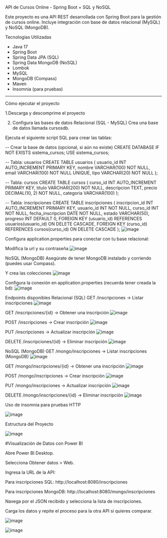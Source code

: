API de Cursos Online - Spring Boot + SQL y NoSQL

Este proyecto es una API REST desarrollada con Spring Boot para la gestión de cursos online. Incluye integración con base de datos relacional (MySQL) y NoSQL (MongoDB).  

Tecnologías Utilizadas

- Java 17
- Spring Boot
- Spring Data JPA (SQL)
- Spring Data MongoDB (NoSQL)
- Lombok
- MySQL
- MongoDB (Compass)
- Maven
- Insomnia (para pruebas)

---


Cómo ejecutar el proyecto

1.Descarga y descomprime el proyecto

2. Configura las bases de datos
Relacional (SQL - MySQL)
Crea una base de datos llamada cursosdb.

Ejecuta el siguiente script SQL para crear las tablas:

-- Crear la base de datos (opcional, si aún no existe)
CREATE DATABASE IF NOT EXISTS sistema_cursos;
USE sistema_cursos;

-- Tabla: usuarios
CREATE TABLE usuarios (
    usuario_id INT AUTO_INCREMENT PRIMARY KEY,
    nombre VARCHAR(100) NOT NULL,
    email VARCHAR(100) NOT NULL UNIQUE,
    tipo VARCHAR(20) NOT NULL
);

-- Tabla: cursos
CREATE TABLE cursos (
    curso_id INT AUTO_INCREMENT PRIMARY KEY,
    titulo VARCHAR(200) NOT NULL,
    descripcion TEXT,
    precio DECIMAL(10, 2) NOT NULL,
    categoria VARCHAR(100)
);

-- Tabla: inscripciones
CREATE TABLE inscripciones (
    inscripcion_id INT AUTO_INCREMENT PRIMARY KEY,
    usuario_id INT NOT NULL,
    curso_id INT NOT NULL,
    fecha_inscripcion DATE NOT NULL,
    estado VARCHAR(50),
    progreso INT DEFAULT 0,
    FOREIGN KEY (usuario_id) REFERENCES usuarios(usuario_id)
        ON DELETE CASCADE,
    FOREIGN KEY (curso_id) REFERENCES cursos(curso_id)
        ON DELETE CASCADE
);
![image](https://github.com/user-attachments/assets/d50e920a-2af9-46c9-b39e-197908191ce8)


Configura application.properties para conectar con tu base relacional:

Modifica la url y su contraseña
![image](https://github.com/user-attachments/assets/65661599-a782-4f03-bb77-fe5231384380)


NoSQL (MongoDB)
Asegúrate de tener MongoDB instalado y corriendo (puedes usar Compass).

Y crea las colecciones
 ![image](https://github.com/user-attachments/assets/365b6865-ad46-48cf-9fb2-984cab498c77)


Configura la conexión en application.properties (recuerda tener creada la bd):
![image](https://github.com/user-attachments/assets/5575015a-3ca3-483e-a84a-e1a72ea1be0d)



 Endpoints disponibles
Relacional (SQL)
GET /inscripciones → Listar inscripciones
![image](https://github.com/user-attachments/assets/78bc1972-8d97-4085-b2e8-fbe94d2b1b06)

GET /inscripciones/{id} → Obtener una inscripción
![image](https://github.com/user-attachments/assets/bc240a2f-de34-4718-8d26-9b52b64e7299)


POST /inscripciones → Crear inscripción
![image](https://github.com/user-attachments/assets/c2ad2fa2-0cbb-4dc7-8a17-c1b8728a8431)


PUT /inscripciones → Actualizar inscripción
![image](https://github.com/user-attachments/assets/9bac6d54-c579-410c-8f32-ae8a45fb7bf1)


DELETE /inscripciones/{id} → Eliminar inscripción
![image](https://github.com/user-attachments/assets/c80d36c6-7273-40c7-9276-30bca98d6ee8)


NoSQL (MongoDB)
GET /mongo/inscripciones → Listar inscripciones (MongoDB)
![image](https://github.com/user-attachments/assets/8aa3a580-d37f-4d75-8a1c-7b2974d7f2b6)


GET /mongo/inscripciones/{id} → Obtener una inscripción
![image](https://github.com/user-attachments/assets/416246de-3d68-4810-910b-a24e96313f94)


POST /mongo/inscripciones → Crear inscripción
![image](https://github.com/user-attachments/assets/8dddf3ce-c90d-413d-aa55-01d020a46eb8)


PUT /mongo/inscripciones → Actualizar inscripción
![image](https://github.com/user-attachments/assets/fab85844-d3ba-4ac8-aae7-1aeaefe555b0)


DELETE /mongo/inscripciones/{id} → Eliminar inscripción
![image](https://github.com/user-attachments/assets/974a2760-5b78-409f-83d5-3618022ecbff)

Uso de insomnia para pruebas HTTP


![image](https://github.com/user-attachments/assets/97a77aff-28f6-4032-acc5-58952d4373ac)

Estructura del Proyecto

![image](https://github.com/user-attachments/assets/0de931df-4aa0-4a16-96bd-e7ef300b1d12)

#Visualización de Datos con Power BI

Abre Power BI Desktop.

Selecciona Obtener datos > Web.

Ingresa la URL de la API:

Para inscripciones SQL: http://localhost:8080/inscripciones

Para inscripciones MongoDB: http://localhost:8080/mongo/inscripciones

Navega por el JSON recibido y selecciona la lista de inscripciones.

Carga los datos y repite el proceso para la otra API si quieres comparar.

![image](https://github.com/user-attachments/assets/d7bea461-9112-4e70-9f88-a0ac069fb8c4)

![image](https://github.com/user-attachments/assets/9044ec3a-f494-4701-a291-ead213225445)




